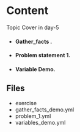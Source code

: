 # Content

Topic Cover in day-5

* #### Gather_facts .
* #### Problem statement 1.
* #### Variable Demo.

## Files
* exercise
* gather_facts_demo.yml
* problem_1.yml
* variables_demo.yml
